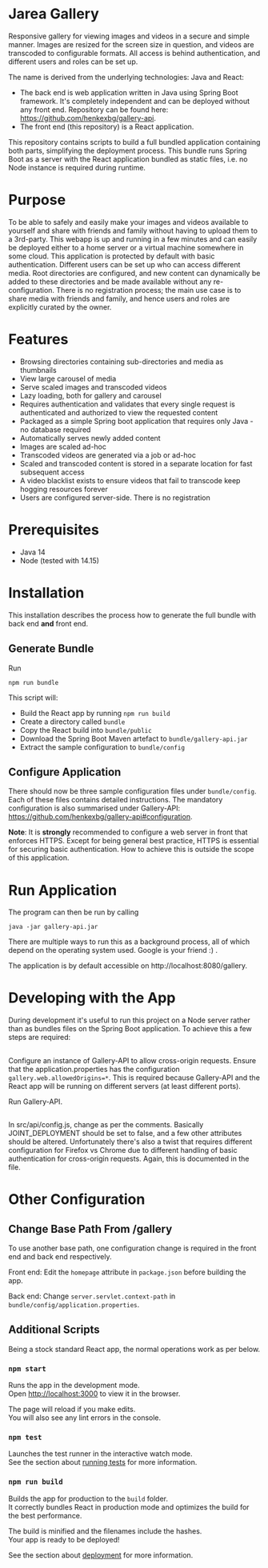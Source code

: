 # Jarea Gallery
Responsive gallery for viewing images and videos in a secure and simple manner. Images are resized for the screen size in question, and videos are transcoded to configurable formats. All access is behind authentication, and different users and roles can be set up.

The name is derived from the underlying technologies: Java and React:
* The back end is web application written in Java using Spring Boot framework. It's completely independent and can be deployed without any front end. Repository can be found here: https://github.com/henkexbg/gallery-api.
* The front end (this repository) is a React application. 

This repository contains scripts to build a full bundled application containing both parts, simplifying the deployment process. This bundle runs Spring Boot as a server with the React application bundled as static files, i.e. no Node instance is required during runtime.

# Purpose
To be able to safely and easily make your images and videos available to yourself and share with friends and family without having to upload them to a 3rd-party. This webapp is up and running in a few minutes and can easily be deployed either to a home server or a virtual machine somewhere in some cloud. This application is protected by default with basic authentication. Different users can be set up who can access different media. Root directories are configured, and new content can dynamically be added to these directories and be made available without any re-configuration. There is no registration process; the main use case is to share media with friends and family, and hence users and roles are explicitly curated by the owner.

# Features
- Browsing directories containing sub-directories and media as thumbnails
- View large carousel of media
- Serve scaled images and transcoded videos
- Lazy loading, both for gallery and carousel
- Requires authentication and validates that every single request is authenticated and authorized to view the requested content
- Packaged as a simple Spring boot application that requires only Java - no database required
- Automatically serves newly added content
- Images are scaled ad-hoc
- Transcoded videos are generated via a job or ad-hoc
- Scaled and transcoded content is stored in a separate location for fast subsequent access
- A video blacklist exists to ensure videos that fail to transcode keep hogging resources forever
- Users are configured server-side. There is no registration

# Prerequisites
- Java 14
- Node (tested with 14.15)

# Installation
This installation describes the process how to generate the full bundle with back end **and** front end.

## Generate Bundle
Run
````shell
npm run bundle
````
This script will:
 - Build the React app by running `npm run build`
 - Create a directory called `bundle`
 - Copy the React build into `bundle/public`
 - Download the Spring Boot Maven artefact to `bundle/gallery-api.jar`
 - Extract the sample configuration to `bundle/config`

## Configure Application
There should now be three sample configuration files under `bundle/config`. Each of these files contains detailed instructions. The mandatory configuration is also summarised under Gallery-API: https://github.com/henkexbg/gallery-api#configuration.

**Note**: It is **strongly** recommended to configure a web server in front that enforces HTTPS. Except for being general best practice, HTTPS is essential for securing basic authentication. How to achieve this is outside the scope of this application.

# Run Application

The program can then be run by calling
````shell
java -jar gallery-api.jar
````
There are multiple ways to run this as a background process, all of which depend on the operating system used. Google is your friend :) .

The application is by default accessible on http://localhost:8080/gallery.

# Developing with the App
During development it's useful to run this project on a Node server rather than as bundles files on the Spring Boot application. To achieve this a few steps are required:

##
Configure an instance of Gallery-API to allow cross-origin requests. Ensure that the application.properties has the configuration `gallery.web.allowedOrigins=*`.
This is required because Gallery-API and the React app will be running on different servers (at least different ports).

Run Gallery-API.

##
In src/api/config.js, change as per the comments. Basically JOINT_DEPLOYMENT should be set to false, and a few other attributes should be altered. Unfortunately there's also a twist that requires different configuration for Firefox vs Chrome due to different handling of basic authentication for cross-origin requests. Again, this is documented in the file.

# Other Configuration

## Change Base Path From /gallery
To use another base path, one configuration change is required in the front end and back end respectively.

Front end: Edit the `homepage` attribute in `package.json` before building the app.

Back end: Change `server.servlet.context-path` in `bundle/config/application.properties`.

## Additional Scripts

Being a stock standard React app, the normal operations work as per below.

### `npm start`

Runs the app in the development mode.<br />
Open [http://localhost:3000](http://localhost:3000) to view it in the browser.

The page will reload if you make edits.<br />
You will also see any lint errors in the console.

### `npm test`

Launches the test runner in the interactive watch mode.<br />
See the section about [running tests](https://facebook.github.io/create-react-app/docs/running-tests) for more information.

### `npm run build`

Builds the app for production to the `build` folder.<br />
It correctly bundles React in production mode and optimizes the build for the best performance.

The build is minified and the filenames include the hashes.<br />
Your app is ready to be deployed!

See the section about [deployment](https://facebook.github.io/create-react-app/docs/deployment) for more information.
